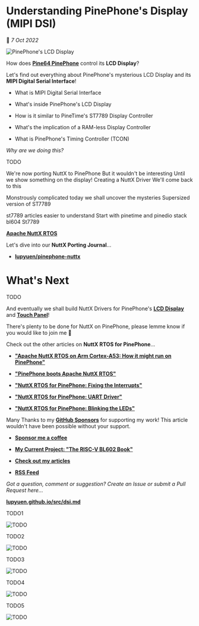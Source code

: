 # Understanding PinePhone's Display (MIPI DSI)

📝 _7 Oct 2022_

![PinePhone's LCD Display](https://lupyuen.github.io/images/dsi-title.jpg)

How does [__Pine64 PinePhone__](https://wiki.pine64.org/index.php/PinePhone) control its __LCD Display__?

Let's find out everything about PinePhone's mysterious LCD Display and its __MIPI Digital Serial Interface__!

-   What is MIPI Digital Serial Interface

-   What's inside PinePhone's LCD Display

-   How is it similar to PineTime's ST7789 Display Controller

-   What's the implication of a RAM-less Display Controller

-   What is PinePhone's Timing Controller (TCON)

_Why are we doing this?_

TODO

We're now porting NuttX to PinePhone
But it wouldn't be interesting
Until we show something on the display!
Creating a NuttX Driver
We'll come back to this


Monstrously complicated
today we shall uncover the mysteries
Supersized version of ST7789

st7789 articles
easier to understand
Start with pinetime and pinedio stack bl604
St7789


[__Apache NuttX RTOS__](https://lupyuen.github.io/articles/uboot)

Let's dive into our __NuttX Porting Journal__...

-   [__lupyuen/pinephone-nuttx__](https://github.com/lupyuen/pinephone-nuttx)

# What's Next

TODO

And eventually we shall build NuttX Drivers for PinePhone's [__LCD Display__](https://lupyuen.github.io/articles/pio#lcd-controller-tcon0) and [__Touch Panel__](https://lupyuen.github.io/articles/pio#touch-panel)!

There's plenty to be done for NuttX on PinePhone, please lemme know if you would like to join me 🙏

Check out the other articles on __NuttX RTOS for PinePhone__...

-   [__"Apache NuttX RTOS on Arm Cortex-A53: How it might run on PinePhone"__](https://lupyuen.github.io/articles/arm)

-   [__"PinePhone boots Apache NuttX RTOS"__](https://lupyuen.github.io/articles/uboot)

-   [__"NuttX RTOS for PinePhone: Fixing the Interrupts"__](https://lupyuen.github.io/articles/interrupt)

-   [__"NuttX RTOS for PinePhone: UART Driver"__](https://lupyuen.github.io/articles/serial)

-   [__"NuttX RTOS for PinePhone: Blinking the LEDs"__](https://lupyuen.github.io/articles/pio)

Many Thanks to my [__GitHub Sponsors__](https://github.com/sponsors/lupyuen) for supporting my work! This article wouldn't have been possible without your support.

-   [__Sponsor me a coffee__](https://github.com/sponsors/lupyuen)

-   [__My Current Project: "The RISC-V BL602 Book"__](https://lupyuen.github.io/articles/book)

-   [__Check out my articles__](https://lupyuen.github.io)

-   [__RSS Feed__](https://lupyuen.github.io/rss.xml)

_Got a question, comment or suggestion? Create an Issue or submit a Pull Request here..._

[__lupyuen.github.io/src/dsi.md__](https://github.com/lupyuen/lupyuen.github.io/blob/master/src/dsi.md)

TODO1

![TODO](https://lupyuen.github.io/images/dsi-connector.png)

TODO2

![TODO](https://lupyuen.github.io/images/dsi-sitronix1.png)

TODO3

![TODO](https://lupyuen.github.io/images/dsi-sitronix2.png)

TODO4

![TODO](https://lupyuen.github.io/images/dsi-registers.png)

TODO5

![TODO](https://lupyuen.github.io/images/dsi-datatype.png)
